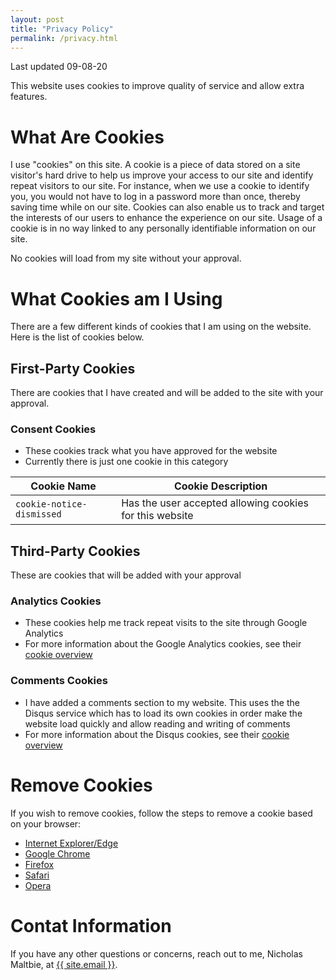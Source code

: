 ```yaml
---
layout: post
title: "Privacy Policy"
permalink: /privacy.html
---
```


Last updated 09-08-20

This website uses cookies to improve quality of service and allow extra features.

# What Are Cookies

I use "cookies" on this site. A cookie is a piece of data stored on a site visitor's hard drive to help us improve your access to our site and identify repeat visitors to our site. For instance, when we use a cookie to identify you, you would not have to log in a password more than once, thereby saving time while on our site. Cookies can also enable us to track and target the interests of our users to enhance the experience on our site. Usage of a cookie is in no way linked to any personally identifiable information on our site.

No cookies will load from my site without your approval.

# What Cookies am I Using

There are a few different kinds of cookies that I am using on the website. Here is the list of cookies below.

## First-Party Cookies
There are cookies that I have created and will be added to the site with your approval.

### Consent Cookies
* These cookies track what you have approved for the website
* Currently there is just one cookie in this category

| Cookie Name | Cookie Description |
|-|-|
| `cookie-notice-dismissed` | Has the user accepted allowing cookies for this website |

## Third-Party Cookies
These are cookies that will be added with your approval

### Analytics Cookies
* These cookies help me track repeat visits to the site through Google Analytics
* For more information about the Google Analytics cookies, see their <a class="decorated_link" href="https://developers.google.com/analytics/devguides/collection/analyticsjs/cookie-usage">cookie overview</a>

### Comments Cookies
* I have added a comments section to my website. This uses the the Disqus service which has to load its own cookies in order make the
website load quickly and allow reading and writing of comments
* For more information about the Disqus cookies, see their <a class="decorated_link" href="https://help.disqus.com/en/articles/1717155-use-of-cookies">cookie overview</a>

# Remove Cookies

If you wish to remove cookies, follow the steps to remove a cookie based on your browser:

- [Internet Explorer/Edge](https://support.microsoft.com/en-us/help/260971/description-of-cookies)
- [Google Chrome](https://support.google.com/accounts/answer/32050?co=GENIE.Platform%3DDesktop&hl=en)
- [Firefox](https://support.mozilla.org/en-US/kb/clear-cookies-and-site-data-firefox)
- [Safari](https://support.apple.com/guide/safari/manage-cookies-and-website-data-sfri11471/mac)
- [Opera](https://kb.wisc.edu/page.php?id=12381)

# Contat Information

If you have any other questions or concerns, reach out to me, Nicholas Maltbie, at <a class="u-email" href="mailto:{{ site.email }}">{{ site.email }}</a>.
